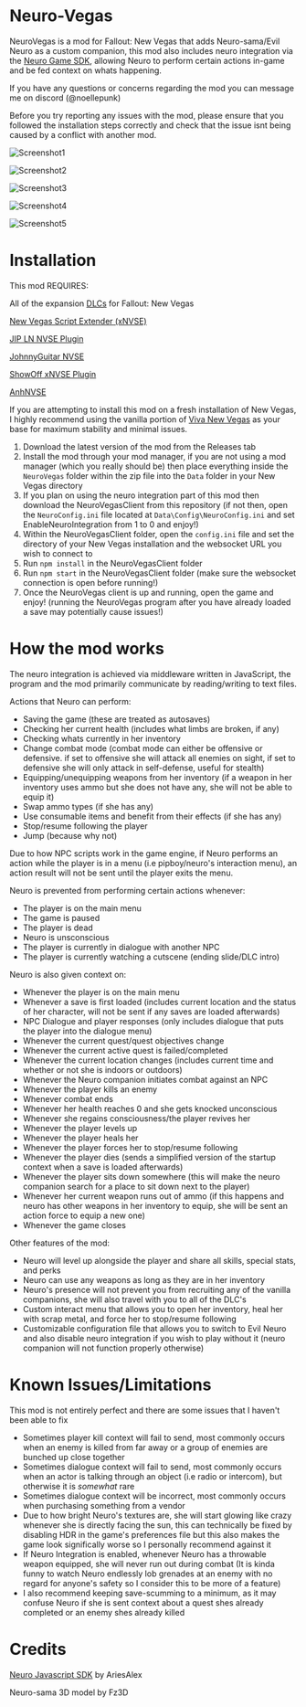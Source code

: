 # Neuro-Vegas
NeuroVegas is a mod for Fallout: New Vegas that adds Neuro-sama/Evil Neuro as a custom companion, this mod also includes neuro integration via the [Neuro Game SDK](https://github.com/VedalAI/neuro-game-sdk), allowing Neuro to perform certain actions in-game and be fed context on whats happening.

If you have any questions or concerns regarding the mod you can message me on discord (@noellepunk)

Before you try reporting any issues with the mod, please ensure that you followed the installation steps correctly and check that the issue isnt being caused by a conflict with another mod.

![Screenshot1](/screenshots/screenie1.png?raw=true)

![Screenshot2](/screenshots/screenie6.png?raw=true)

![Screenshot3](/screenshots/screenie3.png?raw=true)

![Screenshot4](/screenshots/screenie4.png?raw=true)

![Screenshot5](/screenshots/screenie7.png?raw=true)

# Installation
This mod REQUIRES:

All of the expansion [DLCs](https://store.steampowered.com/sub/13435/) for Fallout: New Vegas

[New Vegas Script Extender (xNVSE)](https://github.com/xNVSE/NVSE/releases/)

[JIP LN NVSE Plugin](https://www.nexusmods.com/newvegas/mods/58277)

[JohnnyGuitar NVSE](https://www.nexusmods.com/newvegas/mods/66927)

[ShowOff xNVSE Plugin](https://www.nexusmods.com/newvegas/mods/72541)

[AnhNVSE](https://www.nexusmods.com/newvegas/mods/74012)

If you are attempting to install this mod on a fresh installation of New Vegas, I highly recommend using the vanilla portion of [Viva New Vegas](https://vivanewvegas.moddinglinked.com/) as your base for maximum stability and minimal issues.


1. Download the latest version of the mod from the Releases tab
2. Install the mod through your mod manager, if you are not using a mod manager (which you really should be) then place everything inside the `NeuroVegas` folder within the zip file into the `Data` folder in your New Vegas directory
3. If you plan on using the neuro integration part of this mod then download the NeuroVegasClient from this repository (if not then, open the `NeuroConfig.ini` file located at `Data\Config\NeuroConfig.ini` and set EnableNeuroIntegration from 1 to 0 and enjoy!)
5. Within the NeuroVegasClient folder, open the `config.ini` file and set the directory of your New Vegas installation and the websocket URL you wish to connect to
6. Run `npm install` in the NeuroVegasClient folder
7. Run `npm start` in the NeuroVegasClient folder (make sure the websocket connection is open before running!)
8. Once the NeuroVegas client is up and running, open the game and enjoy! (running the NeuroVegas program after you have already loaded a save may potentially cause issues!)

# How the mod works
The neuro integration is achieved via middleware written in JavaScript, the program and the mod primarily communicate by reading/writing to text files.

Actions that Neuro can perform: 
- Saving the game (these are treated as autosaves)
- Checking her current health (includes what limbs are broken, if any)
- Checking whats currently in her inventory
- Change combat mode (combat mode can either be offensive or defensive. if set to offensive she will attack all enemies on sight, if set to defensive she will only attack in self-defense, useful for stealth)
- Equipping/unequipping weapons from her inventory (if a weapon in her inventory uses ammo but she does not have any, she will not be able to equip it)
- Swap ammo types (if she has any)
- Use consumable items and benefit from their effects (if she has any)
- Stop/resume following the player
- Jump (because why not)

Due to how NPC scripts work in the game engine, if Neuro performs an action while the player is in a menu (i.e pipboy/neuro's interaction menu), an action result will not be sent until the player exits the menu.

Neuro is prevented from performing certain actions whenever:
- The player is on the main menu
- The game is paused
- The player is dead
- Neuro is unsconscious
- The player is currently in dialogue with another NPC
- The player is currently watching a cutscene (ending slide/DLC intro)


Neuro is also given context on:
- Whenever the player is on the main menu
- Whenever a save is first loaded (includes current location and the status of her character, will not be sent if any saves are loaded afterwards)
- NPC Dialogue and player responses (only includes dialogue that puts the player into the dialogue menu)
- Whenever the current quest/quest objectives change
- Whenever the current active quest is failed/completed
- Whenever the current location changes (includes current time and whether or not she is indoors or outdoors)
- Whenever the Neuro companion initiates combat against an NPC
- Whenever the player kills an enemy
- Whenever combat ends
- Whenever her health reaches 0 and she gets knocked unconscious
- Whenever she regains consciousness/the player revives her
- Whenever the player levels up
- Whenever the player heals her
- Whenever the player forces her to stop/resume following
- Whenever the player dies (sends a simplified version of the startup context when a save is loaded afterwards)
- Whenever the player sits down somewhere (this will make the neuro companion search for a place to sit down next to the player)
- Whenever her current weapon runs out of ammo (if this happens and neuro has other weapons in her inventory to equip, she will be sent an action force to equip a new one)
- Whenever the game closes

Other features of the mod:
- Neuro will level up alongside the player and share all skills, special stats, and perks
- Neuro can use any weapons as long as they are in her inventory
- Neuro's presence will not prevent you from recruiting any of the vanilla companions, she will also travel with you to all of the DLC's
- Custom interact menu that allows you to open her inventory, heal her with scrap metal, and force her to stop/resume following
- Customizable configuration file that allows you to switch to Evil Neuro and also disable neuro integration if you wish to play without it (neuro companion will not function properly otherwise)

# Known Issues/Limitations
This mod is not entirely perfect and there are some issues that I haven't been able to fix

- Sometimes player kill context will fail to send, most commonly occurs when an enemy is killed from far away or a group of enemies are bunched up close together
- Sometimes dialogue context will fail to send, most commonly occurs when an actor is talking through an object (i.e radio or intercom), but otherwise it is *somewhat* rare
- Sometimes dialogue context will be incorrect, most commonly occurs when purchasing something from a vendor
- Due to how bright Neuro's textures are, she will start glowing like crazy whenever she is directly facing the sun, this can technically be fixed by disabling HDR in the game's preferences file but this also makes the game look significally worse so I personally recommend against it
- If Neuro Integration is enabled, whenever Neuro has a throwable weapon equipped, she will never run out during combat (It is kinda funny to watch Neuro endlessly lob grenades at an enemy with no regard for anyone's safety so I consider this to be more of a feature)
- I also recommend keeping save-scumming to a minimum, as it may confuse Neuro if she is sent context about a quest shes already completed or an enemy shes already killed

# Credits
[Neuro Javascript SDK](https://github.com/AriesAlex/typescript-neuro-game-sdk) by AriesAlex

Neuro-sama 3D model by Fz3D

